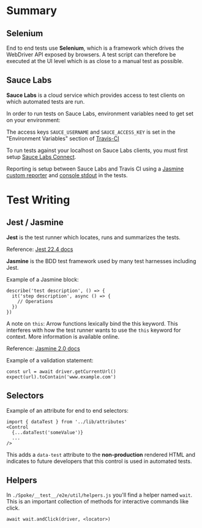 # Summary

## Selenium

End to end tests use **Selenium**, which is a framework which drives the WebDriver API exposed by browsers. A test script can therefore be executed at the UI level which is as close to a manual test as possible.

## Sauce Labs

**Sauce Labs** is a cloud service which provides access to test clients on which automated tests are run.

In order to run tests on Sauce Labs, environment variables need to get set on your environment:

The access keys `SAUCE_USERNAME` and `SAUCE_ACCESS_KEY` is set in the "Environment Variables" section of [Travis-CI](https://travis-ci.org/MoveOnOrg/Spoke/settings)

To run tests against your localhost on Sauce Labs clients, you must first setup [Sauce Labs Connect](https://wiki.saucelabs.com/display/DOCS/Basic+Sauce+Connect+Proxy+Setup).

Reporting is setup between Sauce Labs and Travis CI using a [Jasmine custom reporter](https://jasmine.github.io/api/edge/global.html#SuiteResult) and [console stdout](https://wiki.saucelabs.com/display/DOCS/Setting+Up+Reporting+between+Sauce+Labs+and+Jenkins#SettingUpReportingbetweenSauceLabsandJenkins-OutputtingtheJenkinsSessionIDtostdout) in the tests.

# Test Writing

## Jest / Jasmine

**Jest** is the test runner which locates, runs and summarizes the tests.

Reference: [Jest 22.4 docs](http://jestjs.io/docs/en/22.4/getting-started)

**Jasmine** is the BDD test framework used by many test harnesses including Jest.

Example of a Jasmine block:
```
describe('test description', () => {
  it('step description', async () => {
    // Operations
  })
})
```
A note on `this`: Arrow functions lexically bind the this keyword. This interferes with how the test runner wants to use the `this` keyword for context. More information is available online.

Reference: [Jasmine 2.0 docs](https://jasmine.github.io/2.0/introduction.html#section-The_%3Ccode%3Ethis%3C/code%3E_keyword)

Example of a validation statement:

```
const url = await driver.getCurrentUrl()
expect(url).toContain('www.example.com')
```

## Selectors

Example of an attribute for end to end selectors:
```
import { dataTest } from '../lib/attributes'
<Control
  {...dataTest('someValue')}
  ...
/>
```
This adds a `data-test` attribute to the **non-production** rendered HTML and indicates to future developers that this control is used in automated tests.

## Helpers

In `./Spoke/__test__/e2e/util/helpers.js` you'll find a helper named `wait`. This is an important collection of methods for interactive commands like click.

```
await wait.andClick(driver, <locator>)
```